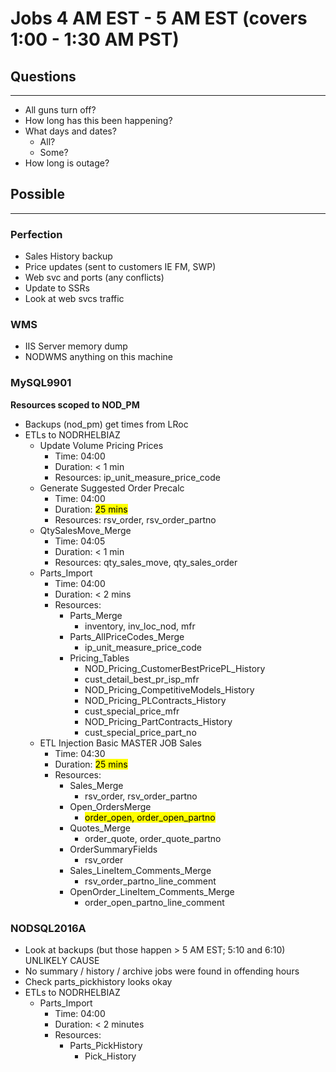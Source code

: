 # Jobs 4 AM EST - 5 AM EST (covers 1:00 - 1:30 AM PST)

## Questions
<hr>

- All guns turn off?  
- How long has this been happening?
- What days and dates?
  - All?  
  - Some?
- How long is outage?

## Possible
<hr>

### Perfection

- Sales History backup
- Price updates (sent to customers IE FM, SWP)
- Web svc and ports (any conflicts)
- Update to SSRs
- Look at web svcs traffic

### WMS

- IIS Server memory dump
- NODWMS anything on this machine

### MySQL9901

<strong> Resources scoped to NOD_PM </strong>
- Backups (nod_pm) get times from LRoc
- ETLs to NODRHELBIAZ
  - Update Volume Pricing Prices
    - Time: 04:00
    - Duration: < 1 min
    - Resources: ip_unit_measure_price_code
  - Generate Suggested Order Precalc
    - Time: 04:00
    - Duration: <mark> 25 mins </mark>
    - Resources: rsv_order, rsv_order_partno
  - QtySalesMove_Merge
    - Time: 04:05
    - Duration: < 1 min
    - Resources: qty_sales_move, qty_sales_order
  - Parts_Import
    - Time: 04:00
    - Duration: < 2 mins
    - Resources:
      - Parts_Merge
        - inventory, inv_loc_nod, mfr
      - Parts_AllPriceCodes_Merge
        - ip_unit_measure_price_code
      - Pricing_Tables
        - NOD_Pricing_CustomerBestPricePL_History
        - cust_detail_best_pr_isp_mfr
        - NOD_Pricing_CompetitiveModels_History
        - NOD_Pricing_PLContracts_History
        - cust_special_price_mfr
        - NOD_Pricing_PartContracts_History
        - cust_special_price_part_no
  - ETL Injection Basic MASTER JOB Sales
    - Time: 04:30
    - Duration: <mark> 25 mins </mark>
    - Resources: 
      - Sales_Merge
        - rsv_order, rsv_order_partno
      - Open_OrdersMerge
        - <mark> order_open, order_open_partno </mark>
      - Quotes_Merge
        - order_quote, order_quote_partno
      - OrderSummaryFields
        - rsv_order
      - Sales_LineItem_Comments_Merge
        - rsv_order_partno_line_comment
      - OpenOrder_LineItem_Comments_Merge
        - order_open_partno_line_comment




### NODSQL2016A

- Look at backups (but those happen > 5 AM EST; 5:10 and 6:10) UNLIKELY CAUSE
- No summary / history / archive jobs were found in offending hours
- Check parts_pickhistory looks okay
- ETLs to NODRHELBIAZ
  - Parts_Import
    - Time: 04:00
    - Duration: < 2 minutes
    - Resources:
      - Parts_PickHistory
        - Pick_History